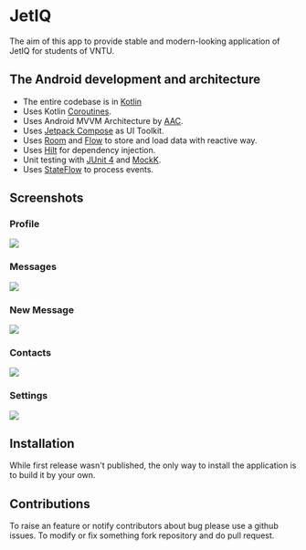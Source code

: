 # JetIQ

The aim of this app to provide stable and modern-looking application of JetIQ for students of VNTU.

## The Android development and architecture

* The entire codebase is in [Kotlin](https://kotlinlang.org/)
* Uses Kotlin [Coroutines](https://kotlinlang.org/docs/reference/coroutines/coroutines-guide.html).
* Uses Android MVVM Architecture
  by [AAC](https://developer.android.com/topic/libraries/architecture/).
* Uses [Jetpack Compose](https://developer.android.com/jetpack/compose) as UI Toolkit.
* Uses [Room](https://developer.android.com/training/data-storage/room)
  and [Flow](https://kotlinlang.org/docs/flow.html) to store and load data with reactive way.
* Uses [Hilt](https://developer.android.com/training/dependency-injection/hilt-android) for
  dependency injection.
* Unit testing with [JUnit 4](https://junit.org/junit4/) and [MockK](https://mockk.io).
* Uses [StateFlow](https://kotlin.github.io/kotlinx.coroutines/kotlinx-coroutines-core/kotlinx.coroutines.flow/-state-flow/) to process events.

## Screenshots

### Profile

![](./img/profile.png)

### Messages

![](./img/messages.png)

### New Message

![](./img/new_message.png)

### Contacts

![](./img/contacts.png)

### Settings

![](./img/settings.png)

## Installation

While first release wasn't published, the only way to install the application is to build it by your
own.

## Contributions

To raise an feature or notify contributors about bug please use a github issues. To modify or fix
something fork repository and do pull request.
